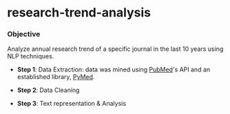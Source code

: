 # research-trend-analysis

### Objective
Analyze annual research trend of a specific journal in the last 10 years using NLP techniques.


- **Step 1**: Data Extraction: data was mined using [PubMed](https://pubmed.ncbi.nlm.nih.gov/)'s API and an established library, [PyMed](https://github.com/PyMed/PyMed).

- **Step 2**: Data Cleaning

- **Step 3**: Text representation & Analysis
